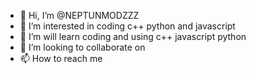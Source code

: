 - 👋 Hi, I’m @NEPTUNMODZZZ
- 👀 I’m interested in coding c++ python and javascript
- 🌱 I’m will learn coding and using c++ javascript  python
- 💞️ I’m looking to collaborate on 
- 📫 How to reach me 

<!---
NEPTUNMODZZZ/NEPTUNMODZZZ is a ✨ special ✨ repository because its `README.md` (this file) appears on your GitHub profile.
You can click the Preview link to take a look at your changes.
--->
